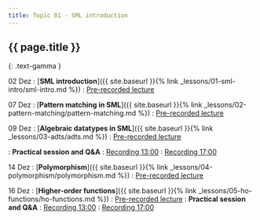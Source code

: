 ```yaml
---
title: Topic 01 - SML introduction
---
```


## {{ page.title }}
{: .text-gamma }

02 Dez
: [**SML introduction**]({{ site.baseurl }}{% link _lessons/01-sml-intro/sml-intro.md %})
  : [Pre-recorded lecture](https://www.youtube.com/playlist?list=PLeIbBi3CwMZxjkRr595OVUL2GC3zCouTm)

07 Dez
: [**Pattern matching in SML**]({{ site.baseurl }}{% link _lessons/02-pattern-matching/pattern-matching.md %})
  : [Pre-recorded lecture](https://www.youtube.com/playlist?list=PLeIbBi3CwMZwDfs__URUz4wudPCuDuIS2)

09 Dez
: [**Algebraic datatypes in SML**]({{ site.baseurl }}{% link _lessons/03-adts/adts.md %})
  : [Pre-recorded lecture](https://www.youtube.com/playlist?list=PLeIbBi3CwMZzlXW1WrTxseddFxgmoC3-C)

: **Practical session and Q&A**
  : [Recording 13:00](https://youtu.be/mEeCeeyem1A)
  : [Recording 17:00](https://youtu.be/Pw1HBRoHP1I)

14 Dez
: [**Polymorphism**]({{ site.baseurl }}{% link _lessons/04-polymorphism/polymorphism.md %})
  : [Pre-recorded lecture](https://www.youtube.com/playlist?list=PLeIbBi3CwMZwmgIVh73e1zWAvMfxiuZkR)

16 Dez
: [**Higher-order functions**]({{ site.baseurl }}{% link _lessons/05-ho-functions/ho-functions.md %})
  : [Pre-recorded lecture](https://www.youtube.com/playlist?list=PLeIbBi3CwMZyLPWOzBEkBu15ng1F2eIvX)
: **Practical session and Q&A**
  : [Recording 13:00](https://youtu.be/_urgNzsluog)
  : [Recording 17:00](https://youtu.be/6T2Y5C_hoiQ)
